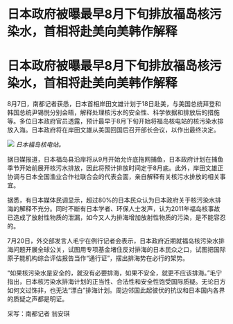 # 日本政府被曝最早8月下旬排放福岛核污染水，首相将赴美向美韩作解释

# 日本政府被曝最早8月下旬排放福岛核污染水，首相将赴美向美韩作解释

8月7日，南都记者获悉，日本首相岸田文雄计划于18日赴美，与美国总统拜登和韩国总统尹锡悦分别会晤，解释处理核污水的安全性、科学依据和排放后的措施等。多位日本政府官员透露，预计最早于8月下旬开始将福岛核电站的核污染水排放入海。日本政府将在岸田文雄从美国回国后召开部长会议，以作出最终决定。

![](https://inews.gtimg.com/om_bt/O9q59yTR2CgAF8qYGuRm4vjwlVGlIhJ5aLHG_csB5U6oYAA/1000)
_日本福岛核电站。_

据日媒报道，日本福岛县沿岸将从9月开始允许底拖网捕鱼，日本政府计划在捕鱼季节开始前展开核污水排放，因此将预计排放时间定于8月底。此外，岸田文雄正协调与日本全国渔业合作社联合会的代表会面，亲自解释有关核污水排放的相关事宜。

据悉，有日本媒体民调显示，超过80%的日本民众认为日本政府关于核污染水排海的解释不充分。同时不断有日本学者、环保人士发声，认为2011年福岛核事故已造成了放射性物质的泄漏，如今又人为排海增加放射性物质的污染，是不能容忍的。

7月20日，外交部发言人毛宁在例行记者会表示，日本政府近期就福岛核污染水排海问题开展全球公关，试图用专项基金堵住反对排海的日本民众之口，试图把国际原子能机构综合评估报告当作“通行证”，摆出排海势在必行的架势。

“如果核污染水是安全的，就没有必要排海，如果不安全，就更不应该排海。”毛宁指出，日本核污染水排海计划的正当性、合法性和安全性饱受国际质疑。无论日方如何文过饰非，也无法“漂白”排海计划。周边邻国此起彼伏的抗议和日本国内各界的质疑之声都是明证。

采写：南都记者 翁安琪

